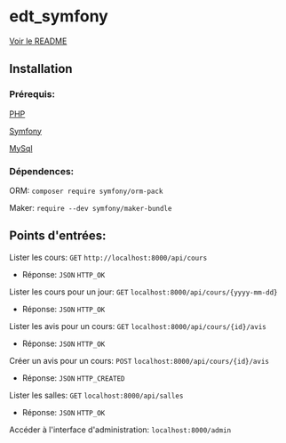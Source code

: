 # edt_symfony

[Voir le README](https://github.com/TanguyKerdevez/edt_symfony)

## Installation

### Prérequis: 

[PHP](https://www.php.net/manual/fr/install.php)

[Symfony](https://symfony.com/doc/current/setup.html)

[MySql](https://dev.mysql.com/downloads/installer)

### Dépendences:

ORM: ```composer require symfony/orm-pack```

Maker: ```require --dev symfony/maker-bundle```

## Points d'entrées:

Lister les cours: ```GET``` ```http://localhost:8000/api/cours```
- Réponse: ```JSON``` ```HTTP_OK```

Lister les cours pour un jour: ```GET``` ```localhost:8000/api/cours/{yyyy-mm-dd}``` 
- Réponse: ```JSON``` ```HTTP_OK```

Lister les avis pour un cours: ```GET``` ```localhost:8000/api/cours/{id}/avis``` 
- Réponse: ```JSON``` ```HTTP_OK```

Créer un avis pour un cours: ```POST``` ```localhost:8000/api/cours/{id}/avis``` 
- Réponse: ```JSON``` ```HTTP_CREATED```

Lister les salles: ```GET``` ```localhost:8000/api/salles``` 
- Réponse: ```JSON``` ```HTTP_OK```

Accéder à l'interface d'administration: ```localhost:8000/admin```
